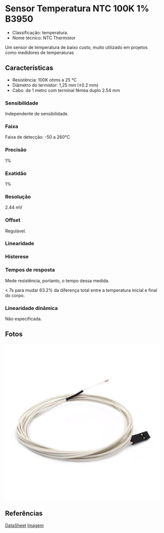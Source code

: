 # Sensor Temperatura NTC 100K 1% B3950

- Classificação: temperatura.
- Nome técnico: NTC Thermistor

Um sensor de temperatura de baixo custo, muito utilizado em projetos como medidores de temperaturas

## Características

- Resistência: 100K ohms  a 25 °C
- Diâmetro do termistor: 1,25 mm (±0.2 mm)
- Cabo: de 1 metro com terminal fêmea duplo 2.54 mm

### Sensibilidade

Independente de sensibilidade.

### Faixa

Faixa de detecção: -50 a 260°C

### Precisão

1%

### Exatidão

1%

### Resolução

2.44 mV

### Offset

Regulável.

### Linearidade

### Histerese

### Tempos de resposta

Mede resistência, portanto, o tempo dessa medida.

< 7s para mudar 63.2% da diferença total entre a temperatura inicial e final do corpo.

### Linearidade dinâmica

Não especificada.

## Fotos

![NTC](imgs/ntc_b3950_1.jpg)

## Referências

[DataSheet](https://www.tme.eu/Document/f9d2f5e38227fc1c7d979e546ff51768/NTCM-100K-B3950.pdf)
[Imagem](https://www.mamuteeletronica.com.br/sensor-temperatura-ntc-100k-1-b3950-com-cabo-1-metro-entrada-jumper)